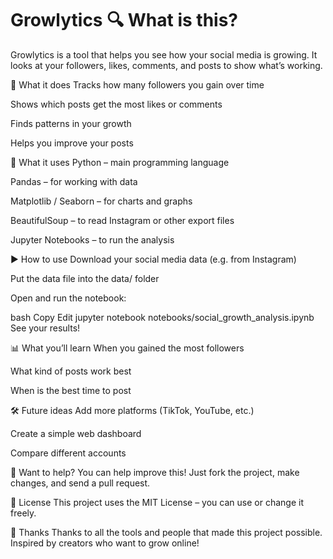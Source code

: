 # Growlytics 🔍 What is this?
Growlytics is a tool that helps you see how your social media is growing.
It looks at your followers, likes, comments, and posts to show what’s working.

🎯 What it does
Tracks how many followers you gain over time

Shows which posts get the most likes or comments

Finds patterns in your growth

Helps you improve your posts

🧰 What it uses
Python – main programming language

Pandas – for working with data

Matplotlib / Seaborn – for charts and graphs

BeautifulSoup – to read Instagram or other export files

Jupyter Notebooks – to run the analysis

▶️ How to use
Download your social media data (e.g. from Instagram)

Put the data file into the data/ folder

Open and run the notebook:

bash
Copy
Edit
jupyter notebook notebooks/social_growth_analysis.ipynb
See your results!

📊 What you’ll learn
When you gained the most followers

What kind of posts work best

When is the best time to post

🛠️ Future ideas
Add more platforms (TikTok, YouTube, etc.)

Create a simple web dashboard

Compare different accounts

🤝 Want to help?
You can help improve this!
Just fork the project, make changes, and send a pull request.

📄 License
This project uses the MIT License – you can use or change it freely.

🙌 Thanks
Thanks to all the tools and people that made this project possible.
Inspired by creators who want to grow online!

